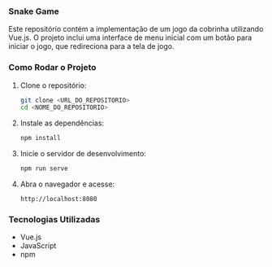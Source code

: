 ### Snake Game

Este repositório contém a implementação de um jogo da cobrinha utilizando Vue.js. O projeto inclui uma interface de menu inicial com um botão para iniciar o jogo, que redireciona para a tela de jogo.

### Como Rodar o Projeto

1. Clone o repositório:
   ```bash
   git clone <URL_DO_REPOSITORIO>
   cd <NOME_DO_REPOSITORIO>
   ```

2. Instale as dependências:
   ```bash
   npm install
   ```

3. Inicie o servidor de desenvolvimento:
   ```bash
   npm run serve
   ```

4. Abra o navegador e acesse:
   ```
   http://localhost:8080
   ```

### Tecnologias Utilizadas

- Vue.js
- JavaScript
- npm
